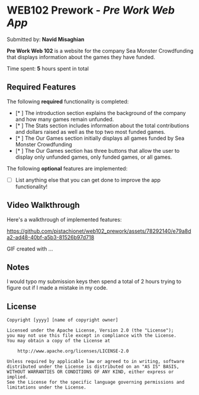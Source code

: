 # WEB102 Prework - *Pre Work Web App*

Submitted by: **Navid Misaghian**

**Pre Work Web 102** is a website for the company Sea Monster Crowdfunding that displays information about the games they have funded.

Time spent: **5** hours spent in total

## Required Features

The following **required** functionality is completed:

* [* ] The introduction section explains the background of the company and how many games remain unfunded.
* [* ] The Stats section includes information about the total contributions and dollars raised as well as the top two most funded games.
* [* ] The Our Games section initially displays all games funded by Sea Monster Crowdfunding
* [* ] The Our Games section has three buttons that allow the user to display only unfunded games, only funded games, or all games.

The following **optional** features are implemented:

* [ ] List anything else that you can get done to improve the app functionality!

## Video Walkthrough

Here's a walkthrough of implemented features:

https://github.com/pistachionet/web102_prework/assets/78292140/e79a8da2-ad48-40bf-a5b3-81526b97d718


<!-- Replace this with whatever GIF tool you used! -->
GIF created with ...  
<!-- Recommended tools:
[Kap](https://getkap.co/) for macOS
[ScreenToGif](https://www.screentogif.com/) for Windows
[peek](https://github.com/phw/peek) for Linux. -->

## Notes

I would typo my submission keys then spend a total of 2 hours trying to figure out if I made a mistake in my code.

## License

    Copyright [yyyy] [name of copyright owner]

    Licensed under the Apache License, Version 2.0 (the "License");
    you may not use this file except in compliance with the License.
    You may obtain a copy of the License at

        http://www.apache.org/licenses/LICENSE-2.0

    Unless required by applicable law or agreed to in writing, software
    distributed under the License is distributed on an "AS IS" BASIS,
    WITHOUT WARRANTIES OR CONDITIONS OF ANY KIND, either express or implied.
    See the License for the specific language governing permissions and
    limitations under the License.
